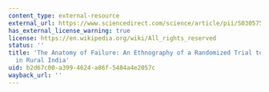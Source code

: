 ```yaml
---
content_type: external-resource
external_url: https://www.sciencedirect.com/science/article/pii/S0305750X17302115
has_external_license_warning: true
license: https://en.wikipedia.org/wiki/All_rights_reserved
status: ''
title: 'The Anatomy of Failure: An Ethnography of a Randomized Trial to Deepen Democracy
  in Rural India'
uid: b2d67c00-a399-4624-a86f-5484a4e2057c
wayback_url: ''
---
```

